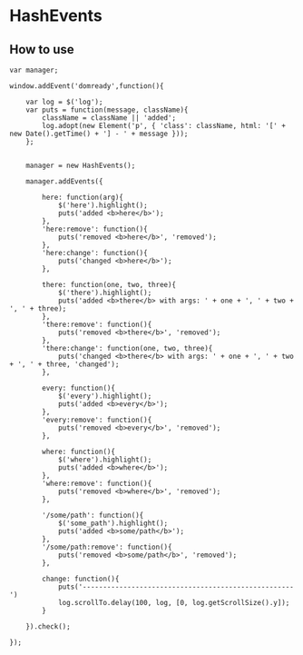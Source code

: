 HashEvents
==========

How to use
----------

    var manager;

    window.addEvent('domready',function(){
		
    	var log = $('log');
    	var puts = function(message, className){
    		className = className || 'added';
    		log.adopt(new Element('p', { 'class': className, html: '[' + new Date().getTime() + '] - ' + message }));
    	};
	
	
    	manager = new HashEvents();
	
    	manager.addEvents({
		
    		here: function(arg){
    			$('here').highlight();
    			puts('added <b>here</b>');
    		},
    		'here:remove': function(){
    			puts('removed <b>here</b>', 'removed');
    		},
    		'here:change': function(){
    			puts('changed <b>here</b>');
    		},
		
    		there: function(one, two, three){
    			$('there').highlight();
    			puts('added <b>there</b> with args: ' + one + ', ' + two + ', ' + three);
    		},
    		'there:remove': function(){
    			puts('removed <b>there</b>', 'removed');
    		},
    		'there:change': function(one, two, three){
    			puts('changed <b>there</b> with args: ' + one + ', ' + two + ', ' + three, 'changed');
    		},
		
    		every: function(){
    			$('every').highlight();
    			puts('added <b>every</b>');
    		},
    		'every:remove': function(){
    			puts('removed <b>every</b>', 'removed');
    		},
		
    		where: function(){
    			$('where').highlight();
    			puts('added <b>where</b>');
    		},
    		'where:remove': function(){
    			puts('removed <b>where</b>', 'removed');
    		},
		
    		'/some/path': function(){
    			$('some_path').highlight();
    			puts('added <b>some/path</b>');
    		},
    		'/some/path:remove': function(){
    			puts('removed <b>some/path</b>', 'removed');
    		},
		
    		change: function(){
    			puts('----------------------------------------------------')
    			log.scrollTo.delay(100, log, [0, log.getScrollSize().y]);
    		}
		
    	}).check();
	
    });